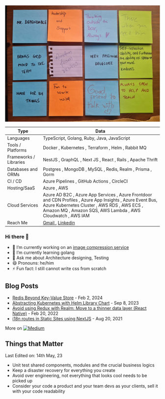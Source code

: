 ![TeamReview](assets/TeamReview.jpg)

| Type               | Data |
| ---------------------- | ---------------------------------------------------------------------------------------------------------------------------------------------------------------------------------------------------------------------------------------------------------------------------------------------------------------------------------------------------------------------------------------------------------------------------------------------------------------------------------------------------------------------------------------------------------------------------------------------------------------------------------------------------------------------------------------------------------------------------------------------------------------------------------------------------------------------------------------------------------------------------------------------------------------------------------------------------------------------------------------------------------------------------------------------------------------------------------------------------------------------------------------------------------------------------------------------------------------------------------------------------------------------------------------------------------------------------------------------------------------------------------------------------------------------------------------------------------------------------------------------------------------------------------------------------------------------------------------------------------------------------------------------------------------------------------------------------------------------------------------------------------------------------------------------------------------------------------------------------------------------------------------------------------------------------------------------------------------------------------------------------------------------------------------------------------------------------------------------------------------------------------------------------------------------------------------------------------------------------------------------------------------------------------------------------------------------------------------------------------------------------------------------------------------------- |
| Languages              | TypeScript, Golang, Ruby, Java, JavaScript |
| Tools / Platforms      | Docker , Kubernetes , Terraform , Helm  , Rabbit MQ |
| Frameworks / Libraries | NestJS  , GraphQL , Next JS , React , Rails , Apache Thrift |
| Databases and ORMs     | Postgres , MongoDB , MySQL , Redis, Realm , Prisma , Gorm |
| CI / CD                | Azure Pipelines , GitHub Actions , CircleCI |
| Hosting/SaaS           | Azure , AWS |
| Cloud Services         | Azure AD B2C , Azure App Services , Azure Frontdoor and CDN Profiles , Azure App Insights , Azure Event Bus, Azure Kubernetes Cluster , AWS RDS , AWS ECS , Amazon MQ , Amazon SQS, AWS Lambda , AWS Cloudwatch , AWS IAM |
| Reach Me               | [Gmail ](mailto:mukarram.ali89@gmail.com), [Linkedin](https://www.linkedin.com/in/mukkuali/) |

### Hi there 👋

- 🔭 I’m currently working on an [image compression service](https://github.com/mukarramali/imagestack)
- 🌱 I’m currently learning golang
- 💬 Ask me about Architecture designing, Testing
- 😄 Pronouns: he/him
- ⚡ Fun fact: I still cannot write css from scratch

## Blog Posts

- [Redis Beyond Key-Value Store](https://medium.com/schmiedeone/redis-beyond-key-value-store-b9f7c636be98) - Feb 2, 2024
- [Abstracting Kubernetes with Helm Library Chart](https://medium.com/schmiedeone/abstracting-kubernetes-with-helm-library-chart-4da85c3be8f5) - Sep 8, 2023
- [Avoid using Redux with Realm: Move to a thinner data layer (React Native)](https://medium.com/schmiedeone/avoid-using-redux-with-realm-move-to-a-thinner-data-layer-react-native-8e80cc7b07b3) - Feb 20, 2022
- [i18n routes in Static Sites using NextJS](https://medium.com/schmiedeone/i18n-routes-in-static-sites-using-nextjs-b6a547477bb1) - Aug 20, 2021

More on [![Medium](https://img.shields.io/badge/Medium-12100E?style=flat&logo=medium&logoColor=white)](https://medium.com/@mukarram_ali)

## Things that Matter
Last Edited on: 14th May, 23

- Unit test shared components, modules and the crucial business logics
- Keep a disaster recovery for everything you create
- Avoid over engineering, not everything that looks cool needs to be picked up
- Consider your code a product and your team devs as your clients, sell it with your code readability
